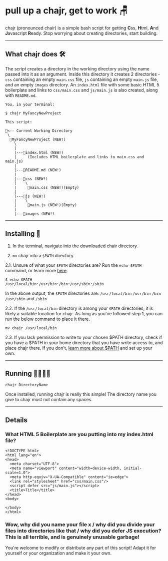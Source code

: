 # pull up a chajr, get to work 🪑

chajr (pronounced chair) is a simple bash script for getting **C**ss, **H**tml, **A**nd **J**avascript **R**eady. Stop worrying about creating directories, start building.

---

## What chajr does 🛠

The script creates a directory in the working directory using the name passed into it as an argument. Inside this directory it creates 2 directories - `css` containing an empty `main.css` file, `js` containing an empty `main.js` file, and an empty `images` directory.  An `index.html` file with some basic HTML 5 boilerplate and links to `css/main.css` and `js/main.js` is also created, along with `README.md`.

    You, in your terminal:
    
    $ chajr MyFancyNewProject
    
    This script:
    
    📂<-- Current Working Directory
     \
      📁MyFancyNewProject (NEW!)
        \
        |
        |---📄index.html (NEW!) 
        |     (Includes HTML boilerplate and links to main.css and main.js)
        |
        |---📄README.md (NEW!)
        |
        |---📁css (NEW!)
        |    \
        |     📄main.css (NEW!)(Empty)
        |
        |---📁js (NEW!)
        |    \
        |     📄main.js (NEW!)(Empty)
        |
        |---📁images (NEW!)

---

## Installing 📲

1. In the terminal, navigate into the downloaded chair directory.

2. `mv` chajr into a `$PATH` directory.

2.1. Unsure of what your `$PATH` directories are? Run the `echo $PATH` command, or learn more [here](https://medium.com/@jalendport/what-exactly-is-your-shell-path-2f076f02deb4).

    $ echo $PATH
    /usr/local/bin:/usr/bin:/bin:/usr/sbin:/sbin

In the above output, the `$PATH` directories are:
`/usr/local/bin` 
`/usr/bin` 
`/bin` 
`/usr/sbin` and 
`/sbin`

2.2. If the `/usr/local/bin` directory is among your `$PATH` directories, it is likely a suitable location for chajr. As long as you've followed step 1, you can run the below command to place it there.

    mv chajr /usr/local/bin

2.3. If you lack permission to write to your chosen $PATH directory, check if you have a $PATH in your home directory that you have write access to, and place chajr there. If you don't, [learn more about $PATH](https://medium.com/@jalendport/what-exactly-is-your-shell-path-2f076f02deb4) and set up your own.

---

## Running 🏃‍♀️🏃‍♂️

    chajr DirectoryName

Once installed, running chajr is really this simple! The directory name you give to chajr must not contain any spaces. 

---

## Details

### What HTML 5 Boilerplate are you putting into my index.html file?

    <!DOCTYPE html>
    <html lang="en">
    <head>
      <meta charset="UTF-8">
      <meta name="viewport" content="width=device-width, initial-scale=1.0">
      <meta http-equiv="X-UA-Compatible" content="ie=edge">
      <link rel="stylesheet" href="css/main.css"/>
      <script defer src="js/main.js"></script>
      <title>Title</title>
    </head>
    <body>
      
    </body>
    </html>

### Wow, why did you name your file x / why did you divide your files into directories like that / why did you defer JS execution? This is all terrible, and is genuinely unusable garbage!

You're welcome to modify or distribute any part of this script! Adapt it for yourself or your organization and make it your own.